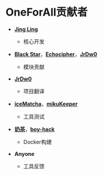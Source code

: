 # OneForAll贡献者

* **[Jing Ling](https://github.com/shmilylty)**
  * 核心开发

* **[Black Star](https://github.com/blackstar24)**，**[Echocipher](https://github.com/Echocipher)**，**[JrDw0](https://github.com/JrDw0)**
  * 模块贡献
  
* **[JrDw0](https://github.com/JrDw0)**
  * 项目翻译

* **[iceMatcha](https://github.com/iceMatcha)**，**[mikuKeeper](https://github.com/mikuKeeper)**
  * 工具测试

* **[奶茶](https://github.com/Tardis07)**，**[boy-hack](https://github.com/boy-hack)**
  * Docker构建

* **Anyone**
  * 工具反馈

